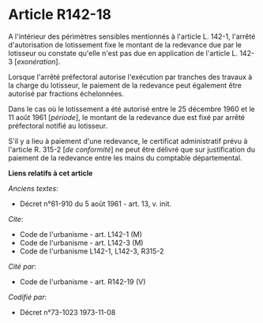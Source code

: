 # Article R142-18

A l'intérieur des périmètres sensibles mentionnés à l'article L. 142-1, l'arrêté d'autorisation de lotissement fixe le
montant de la redevance due par le lotisseur ou constate qu'elle n'est pas due en application de l'article L. 142-3
[*exonération*].

Lorsque l'arrêté préfectoral autorise l'exécution par tranches des travaux à la charge du lotisseur, le paiement de la
redevance peut également être autorisé par fractions échelonnées.

Dans le cas où le lotissement a été autorisé entre le 25 décembre 1960 et le 11 août 1961 [*période*], le montant de la
redevance due est fixé par arrêté préfectoral notifié au lotisseur.

S'il y a lieu à paiement d'une redevance, le certificat administratif prévu à l'article R. 315-2 [*de conformité*] ne peut
être délivré que sur justification du paiement de la redevance entre les mains du comptable départemental.

**Liens relatifs à cet article**

_Anciens textes_:

  - Décret n°61-910 du 5 août 1961 - art. 13, v. init.

_Cite_:

  - Code de l'urbanisme - art. L142-1 (M)
  - Code de l'urbanisme - art. L142-3 (M)
  - Code de l'urbanisme L142-1, L142-3, R315-2

_Cité par_:

  - Code de l'urbanisme - art. R142-19 (V)

_Codifié par_:

  - Décret n°73-1023 1973-11-08
